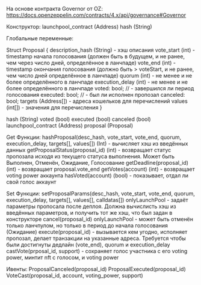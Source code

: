 ﻿На основе контракта Governor от OZ: https://docs.openzeppelin.com/contracts/4.x/api/governance#Governor


Конструктор: 
launchpool_contract (Address)
hash (String)


Глобальные переменные:


Struct Proposal {
        description_hash (String) - хэш описания
        vote_start (int) - timestamp начала голосования (должен быть в будущем, и не ранее, чем через число дней, определённое в ланчпаде)
        vote_end (int) - timestamp окончания голосования (должно быть > voteStart, и не ранее, чем число дней определённое в ланчпаде)
        quorum (int) - не менее и не более определённого в ланчпаде
        execution_delay (int) - не менее и не более определённого в ланчпаде
        voted: bool; // - завершился ли период голосования
        executed: bool; // - был ли исполнен пропозал
        canceled: bool;
        targets (Address[]) - адреса кошельков для перечислений
        values (int[]) - значения для перечисления
}


hash (String)
voted (bool)
executed (bool)
canceled (bool)
launchpool_contract (Address)
proposal (Proposal)


Get Функции:
hashProposal(desc_hash, vote_start, vote_end, quorum, execution_delay, targets[], values[]) (Int) - вычисляет хэш из введённых данных
getProposalStatus(proposal_id) (int) - возвращает статус пропозала исходя из текущего статуса выполнения. Может быть Выполнен, Отменён, Ожидание, Голосование
getDeadline(proposal_id) (int) - возвращает proposal.vote_end
getVotes(account) (int) - возвращает voting power аккаунта
hasVoted(account) (bool) - показывает, отдал ли свой голос аккаунт


Set Функции:
setProposalParams(desc_hash, vote_start, vote_end, quorum, execution_delay, targets[], values[], calldatas[]) onlyLaunchPool - задаёт параметры пропосала после деплоя. Должна вычислисть хэш из введённых параметров, и получить тот же хэш, что был задан в конструкторе
cancel(proposal_id) onlyLaunchPool - может быть отменён только ланчпулом, но только в период до начала голосования (Ожидание)
execute(proposal_id) - вызывается кем угодно, исполняет пропозал, делает транзакции на указанные адреса. Требуется чтобы были достигнуты дедлайн (vote_end), quorum и execution_delay
castVote(prposal_id, support) - сохраняет голос участника с его voting power, минтит nft с голосом, и voting power


Ивенты:
ProposalCanceled(proposal_id)
ProposalExecuted(proposal_id)
VoteCast(proposal_id, account, voting_power, support)